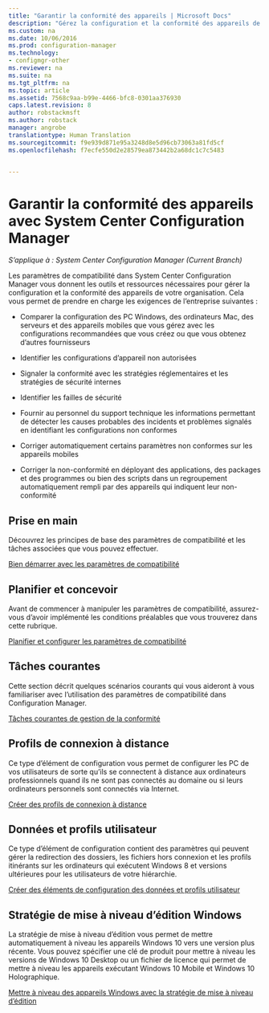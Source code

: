 ```yaml
---
title: "Garantir la conformité des appareils | Microsoft Docs"
description: "Gérez la configuration et la conformité des appareils de votre organisation à l’aide de System Center Configuration Manager."
ms.custom: na
ms.date: 10/06/2016
ms.prod: configuration-manager
ms.technology:
- configmgr-other
ms.reviewer: na
ms.suite: na
ms.tgt_pltfrm: na
ms.topic: article
ms.assetid: 7568c9aa-b99e-4466-bfc8-0301aa376930
caps.latest.revision: 8
author: robstackmsft
ms.author: robstack
manager: angrobe
translationtype: Human Translation
ms.sourcegitcommit: f9e939d871e95a3248d8e5d96cb73063a81fd5cf
ms.openlocfilehash: f7ecfe550d2e28579ea873442b2a68dc1c7c5483


---
```

# <a name="ensure-device-compliance-with-system-center-configuration-manager"></a>Garantir la conformité des appareils avec System Center Configuration Manager

*S’applique à : System Center Configuration Manager (Current Branch)*

Les paramètres de compatibilité dans System Center Configuration Manager vous donnent les outils et ressources nécessaires pour gérer la configuration et la conformité des appareils de votre organisation. Cela vous permet de prendre en charge les exigences de l’entreprise suivantes :  

-   Comparer la configuration des PC Windows, des ordinateurs Mac, des serveurs et des appareils mobiles que vous gérez avec les configurations recommandées que vous créez ou que vous obtenez d’autres fournisseurs  

-   Identifier les configurations d’appareil non autorisées  

-   Signaler la conformité avec les stratégies réglementaires et les stratégies de sécurité internes  

-   Identifier les failles de sécurité  

-   Fournir au personnel du support technique les informations permettant de détecter les causes probables des incidents et problèmes signalés en identifiant les configurations non conformes  

-   Corriger automatiquement certains paramètres non conformes sur les appareils mobiles  

-   Corriger la non-conformité en déployant des applications, des packages et des programmes ou bien des scripts dans un regroupement automatiquement rempli par des appareils qui indiquent leur non-conformité  


## <a name="get-started"></a>Prise en main  
 Découvrez les principes de base des paramètres de compatibilité et les tâches associées que vous pouvez effectuer.  

 [Bien démarrer avec les paramètres de compatibilité](../../compliance/get-started/get-started-with-compliance-settings.md)  

## <a name="plan-and-design"></a>Planifier et concevoir  
 Avant de commencer à manipuler les paramètres de compatibilité, assurez-vous d’avoir implémenté les conditions préalables que vous trouverez dans cette rubrique.  

 [Planifier et configurer les paramètres de compatibilité](../../compliance/plan-design/plan-for-and-configure-compliance-settings.md)  

## <a name="common-tasks"></a>Tâches courantes  
 Cette section décrit quelques scénarios courants qui vous aideront à vous familiariser avec l’utilisation des paramètres de compatibilité dans Configuration Manager.  

 [Tâches courantes de gestion de la conformité](../../compliance/plan-design/common-tasks-for-managing-compliance.md)  

## <a name="remote-connection-profiles"></a>Profils de connexion à distance  
 Ce type d’élément de configuration vous permet de configurer les PC de vos utilisateurs de sorte qu’ils se connectent à distance aux ordinateurs professionnels quand ils ne sont pas connectés au domaine ou si leurs ordinateurs personnels sont connectés via Internet.  

 [Créer des profils de connexion à distance](/sccm/compliance/deploy-use/create-remote-connection-profiles)  

## <a name="user-data-and-profiles"></a>Données et profils utilisateur  
 Ce type d’élément de configuration contient des paramètres qui peuvent gérer la redirection des dossiers, les fichiers hors connexion et les profils itinérants sur les ordinateurs qui exécutent Windows 8 et versions ultérieures pour les utilisateurs de votre hiérarchie.  

 [Créer des éléments de configuration des données et profils utilisateur](/sccm/compliance/deploy-use/create-user-data-and-profiles-configuration-items)  

## <a name="windows-edition-upgrade-policy"></a>Stratégie de mise à niveau d’édition Windows  
 La stratégie de mise à niveau d’édition vous permet de mettre automatiquement à niveau les appareils Windows 10 vers une version plus récente. Vous pouvez spécifier une clé de produit pour mettre à niveau les versions de Windows 10 Desktop ou un fichier de licence qui permet de mettre à niveau les appareils exécutant Windows 10 Mobile et Windows 10 Holographique.  

 [Mettre à niveau des appareils Windows avec la stratégie de mise à niveau d’édition](/sccm/compliance/deploy-use/upgrade-windows-version)  



<!--HONumber=Dec16_HO3-->


